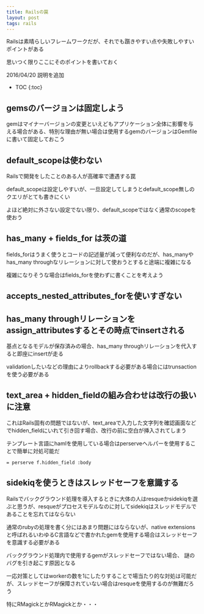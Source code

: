 ```yaml
---
title: Railsの罠
layout: post
tags: rails
---
```


Railsは素晴らしいフレームワークだが、それでも躓きやすい点や失敗しやすいポイントがある

思いつく限りここにそのポイントを書いておく

2016/04/20 説明を追加

* TOC
{:toc}

## gemsのバージョンは固定しよう

gemはマイナーバージョンの変更といえどもアプリケーション全体に影響を与える場合がある、特別な理由が無い場合は使用するgemのバージョンはGemfileに書いて固定しておこう

## default_scopeは使わない

Railsで開発をしたことのある人が高確率で遭遇する罠

default_scopeは設定しやすいが、一旦設定してしまうとdefault_scope無しのクエリがとても書きにくい

よほど絶対に外さない設定でない限り、default_scopeではなく通常のscopeを使おう

## has_many + fields_for は茨の道

fields_forはうまく使うとコードの記述量が減って便利なのだが、has_manyやhas_many throughなリレーションに対して使おうとすると途端に複雑になる

複雑になりそうな場合はfields_forを使わずに書くことを考えよう

## accepts_nested_attributes_forを使いすぎない

## has_many throughリレーションをassign_attributesするとその時点でinsertされる

基点となるモデルが保存済みの場合、has_many throughリレーションを代入すると即座にinsertが走る

validationしたいなどの理由によりrollbackする必要がある場合にはtrunsactionを使う必要がある


## text_area + hidden_fieldの組み合わせは改行の扱いに注意

これはRails固有の問題ではないが、text_areaで入力した文字列を確認画面などでhidden_fieldにいれて引き回す場合、改行の前に空白が挿入されてしまう

テンプレート言語にhamlを使用している場合はperserveヘルパーを使用することで簡単に対処可能だ

```haml
= perserve f.hidden_field :body
```

## sidekiqを使うときはスレッドセーフを意識する

Railsでバックグラウンド処理を導入するときに大体の人はresqueかsidekiqを選ぶと思うが、resqueがプロセスモデルなのに対してsidekiqはスレッドモデルであることを忘れてはならない

通常のrubyの処理を書く分にはあまり問題にはならないが、native extensionsと呼ばれるいわゆるC言語などで書かれたgemを使用する場合はスレッドセーフを意識する必要がある

バックグラウンド処理内で使用するgemがスレッドセーフではない場合、 謎のバグを引き起こす原因となる

一応対策としてはworkerの数を1にしたりすることで場当たり的な対処は可能だが、スレッドセーフが保障されていない場合はresqueを使用するのが無難だろう

特にRMagickとかRMagickとか・・・
